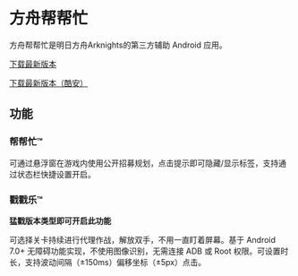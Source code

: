 # 方舟帮帮忙
方舟帮帮忙是明日方舟Arknights的第三方辅助 Android 应用。

[下载最新版本](https://github.com/IcebemAst/ArknightsTap/releases/latest)

[下载最新版本（酷安）](https://www.coolapk.com/apk/247929)

## 功能

### 帮帮忙™
可通过悬浮窗在游戏内使用公开招募规划，点击提示即可隐藏/显示标签，支持通过状态栏快捷设置开启。

### 戳戳乐™
**猛戳版本类型即可开启此功能**

可选择关卡持续进行代理作战，解放双手，不用一直盯着屏幕。基于 Android 7.0+ 无障碍功能实现，不使用图像识别，无需连接 ADB 或 Root 权限。可设置时长，支持波动间隔（±150ms）偏移坐标（±5px）点击。